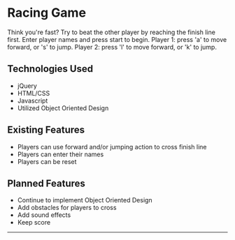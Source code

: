 # Racing Game
Think you're fast? Try to beat the other player by reaching the finish line first. Enter player names and press start to begin.
Player 1: press 'a' to move forward, or 's' to jump.
Player 2: press 'l' to move forward, or 'k' to jump.

## Technologies Used
* jQuery 
* HTML/CSS
* Javascript
* Utilized Object Oriented Design

## Existing Features
* Players can use forward and/or jumping action to cross finish line 
* Players can enter their names
* Players can be reset

## Planned Features
* Continue to implement Object Oriented Design
* Add obstacles for players to cross
* Add sound effects
* Keep score

---
